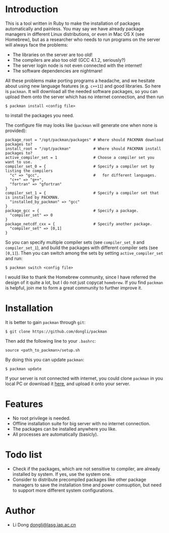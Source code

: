 Introduction
============

This is a tool written in Ruby to make the installation of packages
automatically and painless. You may say we have already package managers in
different Linux distributions, or even in Mac OS X (see Homebrew), but as a
researcher who needs to run programs on the server will always face the
problems:

- The libraries on the server are too old!
- The compilers are also too old! (GCC 4.1.2, seriously?)
- The server login node is not even connected with the internet!
- The software dependencies are nightmare!

All these problems make porting programs a headache, and we hesitate about using
new language features (e.g. `c++11`) and good libraries. So here is `packman`.
It will download all the needed software packages, so you can upload them onto
the server which has no internet connection, and then run

``` $ packman install <config file> ```

to install the packages you need.

The configure file may looks like (`packman` will generate one when none is provided):
```
package_root = "/opt/packman/packages" # Where should PACKMAN download packages to?
install_root = "/opt/packman"          # Where should PACKMAN install packages to?
active_compiler_set = 1                # Choose a compiler set you want to use.
compiler_set_0 = {                     # Specify a compiler set by listing the compilers
  "c" => "gcc",                        #   for different languages.
  "c++" => "g++",
  "fortran" => "gfortran"
}
compiler_set_1 = {                     # Specify a compiler set that is installed by PACKMAN.
  "installed_by_packman" => "gcc"
}
package_gcc = {                        # Specify a package.
  "compiler_set" => 0
}
package_netcdf_cxx = {                 # Specify another package.
  "compiler_set" => [0,1]
}
```
So you can specify multiple compiler sets (see `compiler_set_0` and
`compiler_set_1`), and build the packages with different compiler sets (see
`[0,1]`). Then you can switch among the sets by setting `active_compiler_set`
and run:
```
$ packman switch <config file>
```

I would like to thank the Homebrew community, since I have referred the design
of it quite a lot, but I do not just copycat `homebrew`. If you find `packman` is
helpful, join me to form a great community to further improve it.

Installation
============

It is better to gain `packman` through `git`:
```
$ git clone https://github.com/dongli/packman
```
Then add the following line to your `.bashrc`:
```
source <path_to_packman>/setup.sh
```
By doing this you can update `packman`:
```
$ packman update
```
If your server is not connected with internet, you could clone `packman` in
you local PC or download it [here](https://github.com/dongli/packman/archive/master.zip),
and upload it onto your server.

Features
========

- No root privilege is needed.
- Offline installation suite for big server with no internet connection.
- The packages can be installed anywhere you like.
- All processes are automatically (basicly).

Todo list
=========

- Check if the packages, which are not sensitive to compiler, are already
  installed by system. If yes, use the system one.
- Consider to distribute precompiled packages like other package managers to
  save the installation time and power comsuption, but need to support more
  different system configurations.

Author
======

- Li Dong <dongli@lasg.iap.ac.cn>
